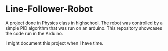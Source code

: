 # Line-Follower-Robot
 
A project done in Physics class in highschool.  The robot was controlled by a simple PID algorithm that was run on an arduino. This repository showcases the code run in the Arduino.

I might document this project when I have time.
